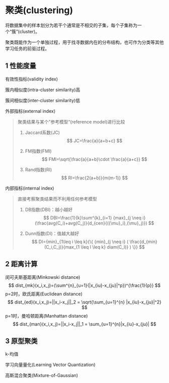 # 聚类(clustering)

将数据集中的样本划分为若干个通常是不相交的子集，每个子集称为一个“簇”(cluster)。

聚类既能作为一个单独过程，用于找寻数据内在的分布结构，也可作为分类等其他学习任务的前驱过程。

## 1 性能度量

有效性指标(validity index)



簇内相似度(intra-cluster similarity)高

簇间相似度(inter-cluster similarity)低



外部指标(external index)

> 聚类结果与某个”参考模型“(reference model)进行比较
>
> 1. Jaccard系数(JC)
>    $$
>    JC=\frac{a}{a+b+c}
>    $$
>
> 2. FM指数(FMI)
>    $$
>    FMI=\sqrt{\frac{a}{a+b}\cdot \frac{a}{a+c}}
>    $$
>
> 3. Rand指数(RI)
>    $$
>    RI=\frac{2(a+b)}{m(m-1)}
>    $$

内部指标(internal index)

> 直接考察聚类结果而不利用任何参考模型
>
> 1. DB指数(DBI)：越小越好
>    $$
>    DBI=\frac{1}{k}\sum^{k}_{i=1} {max}_{j \neq i}(\frac{avg(C_i)+avg(C_j)}{d_{cen}{({\mu}_i},{\mu}_j)})
>    $$
>
> 2. Dunn指数(DI)：值越大越好
>    $$
>    DI={min}_{1\leq i \leq k}{\{ {min}_{j \neq i} ( \frac{d_{min}(C_i,C_j)}{max_{1 \leq l \leq k} diam(C_l)} ) \}}
>    $$
>    

## 2 距离计算

闵可夫斯基距离(Minkowski distance)
$$
dist_{mk}(x_i,x_j)=(\sum^{n}_{u=1}{|x_{iu}-x_{ju}|^p})^{\frac{1}{p}}
$$
p=2时，欧氏距离(Euclidean distance)
$$
dist_{ed}(x_i,x_j)=||x_i-x_j||_2 = \sqrt{\sum_{u=1}^{n} |x_{iu}-x_{ju}|^2}
$$
p=1时，曼哈顿距离(Manhattan distance)
$$
dist_{man}(x_i,x_j)=||x_i-x_j||_1 = \sum_{u=1}^{n}|x_{iu}-x_{ju}|
$$

## 3 原型聚类

k-均值

学习向量量化(Learning Vector Quantization)

高斯混合聚类(Mixture-of-Gaussian)